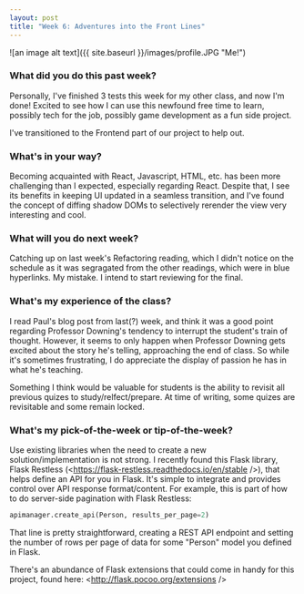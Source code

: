 ```yaml
---
layout: post
title: "Week 6: Adventures into the Front Lines"
---
```


![an image alt text]({{ site.baseurl }}/images/profile.JPG "Me!")

### What did you do this past week?

Personally, I've finished 3 tests this week for my other class, and now I'm done! Excited to see how I can use this newfound free time to learn, possibly tech for the job, possibly game development as a fun side project.

I've transitioned to the Frontend part of our project to help out.

### What's in your way?

Becoming acquainted with React, Javascript, HTML, etc. has been more challenging than I expected, especially regarding React. Despite that, I see its benefits in keeping UI updated in a seamless transition, and I've found the concept of diffing shadow DOMs to selectively rerender the view very interesting and cool. 

### What will you do next week?

Catching up on last week's Refactoring reading, which I didn't notice on the schedule as it was segragated from the other readings, which were in blue hyperlinks. My mistake. I intend to start reviewing for the final.

### What's my experience of the class?

I read Paul's blog post from last(?) week, and think it was a good point regarding Professor Downing's tendency to interrupt the student's train of thought. However, it seems to only happen when Professor Downing gets excited about the story he's telling, approaching the end of class. So while it's sometimes frustrating, I do appreciate the display of passion he has in what he's teaching.

Something I think would be valuable for students is the ability to revisit all previous quizes to study/relfect/prepare. At time of writing, some quizes are revisitable and some remain locked.

### What's my pick-of-the-week or tip-of-the-week?

Use existing libraries when the need to create a new solution/implementation is not strong. I recently found this Flask library, Flask Restless (<https://flask-restless.readthedocs.io/en/stable />), that helps define an API for you in Flask. It's simple to integrate and provides control over API response format/content. For example, this is part of how to do server-side pagination with Flask Restless:
```python
apimanager.create_api(Person, results_per_page=2)
```
That line is pretty straightforward, creating a REST API endpoint and setting the number of rows per page of data for some "Person" model you defined in Flask. 

There's an abundance of Flask extensions that could come in handy for this project, found here: <http://flask.pocoo.org/extensions />

